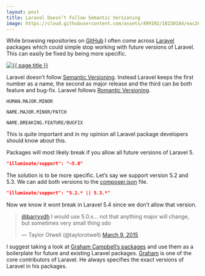 ```yaml
---
layout: post
title: Laravel Doesn’t Follow Semantic Versioning
image: https://cloud.githubusercontent.com/assets/499192/18230184/eac26a7c-7293-11e6-9c36-4f95288dc4a0.jpeg
---
```


While browsing repositories on [GitHub](https://github.com/) I often come across [Laravel](https://laravel.com/) packages which could simple stop working with future versions of Laravel. This can easily be fixed by being more specific.


[![{{ page.title }}](https://cloud.githubusercontent.com/assets/499192/18230184/eac26a7c-7293-11e6-9c36-4f95288dc4a0.jpeg)](https://cloud.githubusercontent.com/assets/499192/18230184/eac26a7c-7293-11e6-9c36-4f95288dc4a0.jpeg)

Laravel doesn’t follow [Semantic Versioning](http://semver.org/). Instead Laravel keeps the first number as a name, the second as major release and the third can be both feature and bug-fix. Laravel follows [Romantic Versioning](http://blog.legacyteam.info/2015/12/romver-romantic-versioning/).

```
HUMAN.MAJOR.MINOR

NAME.MAJOR.MINOR/PATCH

NAME.BREAKING.FEATURE/BUGFIX
```

This is quite important and in my opinion all Laravel package developers should know about this.

Packages will most likely break if you allow all future versions of Laravel 5.

```json
"illuminate/support": "~5.0"
```

The solution is to be more specific. Let’s say we support version 5.2 and 5.3. We can add both versions to the [composer.json](https://getcomposer.org/) file.

```json
"illuminate/support": "5.2.* || 5.3.*"
```

Now we know it wont break in Laravel 5.4 since we don’t allow that version.

<blockquote class="twitter-tweet" data-conversation="none" data-lang="en"><p lang="en" dir="ltr"><a href="https://twitter.com/barryvdh">@barryvdh</a> I would use 5.0.x… not that anything major will change, but sometimes very small thing sdo</p>&mdash; Taylor Otwell (@taylorotwell) <a href="https://twitter.com/taylorotwell/status/574942568619757568">March 9, 2015</a></blockquote>
<script async src="https://platform.twitter.com/widgets.js" charset="utf-8"></script>

I suggest taking a look at [Graham Campbell’s packages](https://github.com/search?utf8=%E2%9C%93&q=user%3AGrahamCampbell+laravel&type=Repositories&ref=searchresults) and use them as a boilerplate for future and existing Laravel packages. [Graham](https://gjcampbell.co.uk/) is one of the core contributors of Laravel. He always specifies the exact versions of Laravel in his packages.
